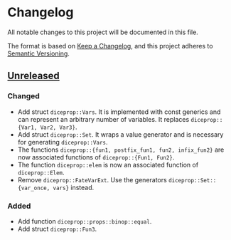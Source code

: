# Changelog
All notable changes to this project will be documented in this file.

The format is based on [Keep a Changelog](https://keepachangelog.com/en/1.0.0/),
and this project adheres to [Semantic Versioning](https://semver.org/spec/v2.0.0.html).

## [Unreleased]

### Changed
- Add struct `diceprop::Vars`. It is implemented with const generics and can represent an arbitrary number of variables. It replaces `diceprop::{Var1, Var2, Var3}`.
- Add struct `diceprop::Set`. It wraps a value generator and is necessary for generating `diceprop::Vars`.
- The functions `diceprop::{fun1, postfix_fun1, fun2, infix_fun2}` are now associated functions of `diceprop::{Fun1, Fun2}`.
- The function `diceprop::elem` is now an associated function of `diceprop::Elem`.
- Remove `diceprop::FateVarExt`. Use the generators `diceprop::Set::{var_once, vars}` instead.

### Added
- Add function `diceprop::props::binop::equal`.
- Add struct `diceprop::Fun3`.

[Unreleased]: https://github.com/jakoschiko/diceprop/compare/v0.1.0...HEAD
